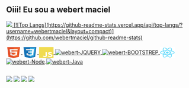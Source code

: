 ## Oiii! Eu sou a webert maciel 
 <div>
  <a href="https://github.com/webertmaciel">
  <img height="180em" src="https://github-readme-stats.vercel.app/api?username=webertmaciel&show_icons=true&theme=great-gatsby&include_all_commits=true&count_private=true"/>
  [![Top Langs](https://github-readme-stats.vercel.app/api/top-langs/?username=webertmaciel&layout=compact)](https://github.com/webertmaciel/github-readme-stats)
</div>
<div style="display: inline_block"><br>
  <img align="center" alt="webert-HTML" height="30" width="40" src="https://raw.githubusercontent.com/devicons/devicon/master/icons/html5/html5-original.svg">
  <img align="center" alt="webert-CSS" height="30" width="40" src="https://raw.githubusercontent.com/devicons/devicon/master/icons/css3/css3-original.svg"> 
  <img align="center" alt="webert-Js" height="30" width="40" src="https://raw.githubusercontent.com/devicons/devicon/master/icons/javascript/javascript-plain.svg">
  <img align="center" alt="webert-JQUERY" height="30" width="40" src="https://cdn.jsdelivr.net/gh/devicons/devicon/icons/jquery/jquery-plain-wordmark.svg">
  <img align="center" alt="webert-BOOTSTREP" height="30" width="40" src="https://cdn.jsdelivr.net/gh/devicons/devicon/icons/bootstrap/bootstrap-original.svg">
  <img align="center" alt="webert-React" height="30" width="40" src="https://raw.githubusercontent.com/devicons/devicon/master/icons/react/react-original.svg">
 <img align="center" alt="webert-Node" height="30" width="40" src="https://cdn.jsdelivr.net/gh/devicons/devicon/icons/nodejs/nodejs-plain.svg">
 <img align="center" alt="webert-Java" height="40" width="40" src="https://cdn.jsdelivr.net/gh/devicons/devicon/icons/java/java-original-wordmark.svg">
</div>
  
  ##
 
<div> 
  <a href="https://www.instagram.com/webert_maciel/" target="_blank"><img src="https://img.shields.io/badge/-Instagram-%23E4405F?style=for-the-badge&logo=instagram&logoColor=white" target="_blank"></a>
  <a href = "mailto:webertmacie1234@gmail.com"><img src="https://img.shields.io/badge/-Gmail-%23333?style=for-the-badge&logo=gmail&logoColor=white" target="_blank"></a>
  <a href="https://www.linkedin.com/in/webert-maciel-572b6814b" target="_blank"><img src="https://img.shields.io/badge/-LinkedIn-%230077B5?style=for-the-badge&logo=linkedin&logoColor=white" target="_blank"></a> 
  <a href ="mailto:webert_maciel@hotmail.com"><img src = "https://img.shields.io/badge/Messenger-00B2FF?style=for-the-badge&logo=messenger&logoColor=white"></a>
 
</div>
